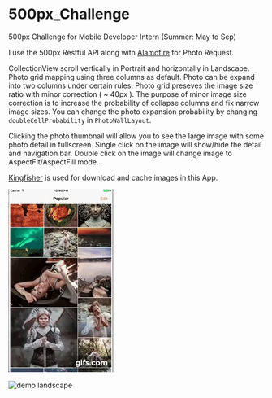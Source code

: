 # 500px_Challenge
500px Challenge for Mobile Developer Intern (Summer: May to Sep)

I use the 500px Restful API along with [Alamofire](https://github.com/Alamofire/Alamofire) for Photo Request.

CollectionView scroll vertically in Portrait and horizontally in Landscape.
Photo grid mapping using three columns as default.
Photo can be expand into two columns under certain rules.
Photo grid preseves the image size ratio with minor correction ( ~ 40px ).
The purpose of minor image size correction is to increase the probability of collapse columns and fix narrow image sizes.
You can change the photo expansion probability by changing `doubleCellProbability` in `PhotoWallLayout`.

Clicking the photo thumbnail will allow you to see the large image with some photo detail in fullscreen.
Single click on the image will show/hide the detail and navigation bar.
Double click on the image will change image to AspectFit/AspectFill mode.

[Kingfisher](https://github.com/onevcat/Kingfisher) is used for download and cache images in this App.

![demo portrait](https://github.com/heilb1314/500px_Challenge/raw/master/demo_portrait.gif)

![demo landscape](https://github.com/heilb1314/500px_Challenge/raw/master/demo_landscape.gif)
